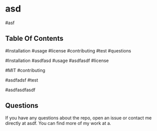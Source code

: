 
  
  # asd
  
  #asf
  
  ## Table Of Contents 
   
  #Installation
  #usage
  #license 
  #contributing
  #test
  #questions

  #Installation
  #asdfasd
  #usage
  #asdfasdf
  #license 

  #MIT
  #contributing

  #asdfadsf
  #test

  #asdfasdfasdf

## Questions 
If you have any questions about the repo,
open an issue or contact me directly at asdf. 
You can find more of my work at a.

